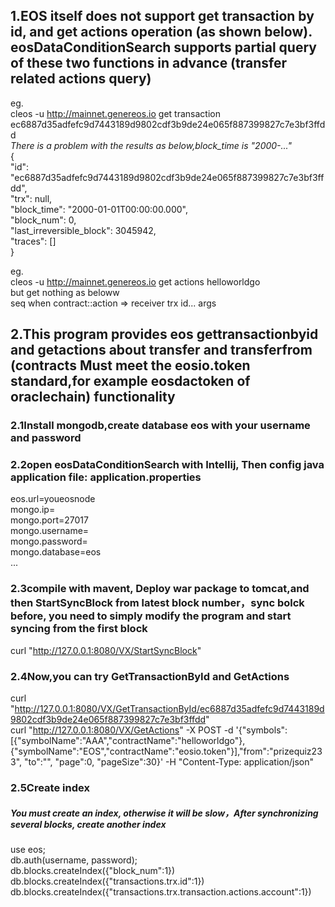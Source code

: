 ## 1.EOS itself does not support get transaction by id, and get actions operation (as shown below). eosDataConditionSearch supports partial query of these two functions in advance (transfer related actions query)  
eg.  
cleos -u http://mainnet.genereos.io  get transaction ec6887d35adfefc9d7443189d9802cdf3b9de24e065f887399827c7e3bf3ffdd  
*There is a problem with the results as below,block_time is "2000-..."*  
{  
  "id": "ec6887d35adfefc9d7443189d9802cdf3b9de24e065f887399827c7e3bf3ffdd",  
  "trx": null,  
  "block_time": "2000-01-01T00:00:00.000",  
  "block_num": 0,  
  "last_irreversible_block": 3045942,  
  "traces": []  
}  
  
eg.  
cleos -u http://mainnet.genereos.io  get actions helloworldgo  
but get nothing as beloww  
seq  when                              contract::action => receiver      trx id...   args  

## 2.This program provides eos gettransactionbyid and getactions about transfer and transferfrom (contracts Must meet the eosio.token standard,for example eosdactoken of oraclechain) functionality   

### 2.1Install mongodb,create database eos with your username and password  

### 2.2open eosDataConditionSearch with Intellij, Then config java application file: application.properties  
eos.url=youeosnode  
mongo.ip=  
mongo.port=27017  
mongo.username=  
mongo.password=  
mongo.database=eos  
...  

### 2.3compile with mavent, Deploy war package to tomcat,and then StartSyncBlock from latest block number，sync bolck before, you need to simply modify the program and start syncing from the first block  
curl "http://127.0.0.1:8080/VX/StartSyncBlock"  

### 2.4Now,you can try GetTransactionById and GetActions  
curl "http://127.0.0.1:8080/VX/GetTransactionById/ec6887d35adfefc9d7443189d9802cdf3b9de24e065f887399827c7e3bf3ffdd"  
curl "http://127.0.0.1:8080/VX/GetActions"  -X POST -d '{"symbols":[{"symbolName":"AAA","contractName":"helloworldgo"},{"symbolName":"EOS","contractName":"eosio.token"}],"from":"prizequiz233", "to":"", "page":0, "pageSize":30}' -H "Content-Type: application/json"  

### 2.5Create index  
##### You must create an index, otherwise it will be slow，After synchronizing several blocks, create another index  
use eos;  
db.auth(username, password);  
db.blocks.createIndex({"block_num":1})  
db.blocks.createIndex({"transactions.trx.id":1})  
db.blocks.createIndex({"transactions.trx.transaction.actions.account":1})
